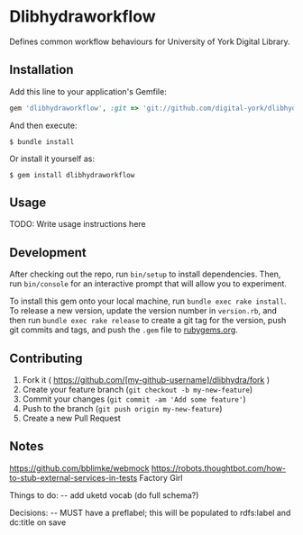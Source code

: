 # Dlibhydraworkflow

Defines common workflow behaviours for University of York Digital Library.

## Installation

Add this line to your application's Gemfile:

```ruby
gem 'dlibhydraworkflow', :git => 'git://github.com/digital-york/dlibhydraworkflow.git', branch: 'master'
```

And then execute:

    $ bundle install

Or install it yourself as:

    $ gem install dlibhydraworkflow

## Usage

TODO: Write usage instructions here

## Development

After checking out the repo, run `bin/setup` to install dependencies. Then, run `bin/console` for an interactive prompt that will allow you to experiment.

To install this gem onto your local machine, run `bundle exec rake install`. To release a new version, update the version number in `version.rb`, and then run `bundle exec rake release` to create a git tag for the version, push git commits and tags, and push the `.gem` file to [rubygems.org](https://rubygems.org).

## Contributing

1. Fork it ( https://github.com/[my-github-username]/dlibhydra/fork )
2. Create your feature branch (`git checkout -b my-new-feature`)
3. Commit your changes (`git commit -am 'Add some feature'`)
4. Push to the branch (`git push origin my-new-feature`)
5. Create a new Pull Request

## Notes

https://github.com/bblimke/webmock
https://robots.thoughtbot.com/how-to-stub-external-services-in-tests
Factory Girl

Things to do:
-- add uketd vocab (do full schema?)

Decisions:
-- MUST have a preflabel; this will be populated to rdfs:label and dc:title on save

